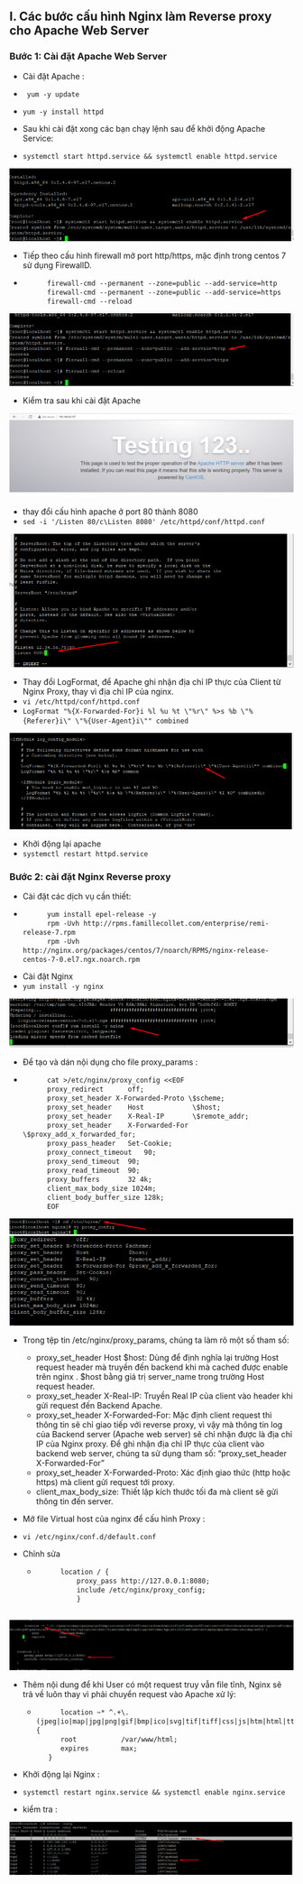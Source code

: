 ## I. Các bước cấu hình Nginx làm Reverse proxy cho Apache Web Server
### Bước 1: Cài đặt Apache Web Server
- Cài đặt Apache :
- ` yum -y update` 
- `yum -y install httpd`



- Sau khi cài đặt xong các bạn chạy lệnh sau để khởi động Apache Service:
- `systemctl start httpd.service && systemctl enable httpd.service`
<img src="../img/qa1 (1).png">

- Tiếp theo cấu hình firewall mở port http/https, mặc định trong centos 7 sử dụng FirewallD.
- ``` 
        firewall-cmd --permanent --zone=public --add-service=http 
        firewall-cmd --permanent --zone=public --add-service=https
        firewall-cmd --reload
<img src="../img/qa1 (2).png">

- Kiểm tra sau khi cài đặt Apache
<img src="../img/qa1 (3).png">

- thay đổi cấu hình apache ở port 80 thành 8080 
- `sed -i '/Listen 80/c\Listen 8080' /etc/httpd/conf/httpd.conf`

<img src="../img/qa1 (4).png">

- Thay đổi LogFormat, để Apache ghi nhận địa chỉ IP thực của Client từ Nginx Proxy, thay vì địa chỉ IP của nginx.  
- `vi /etc/httpd/conf/httpd.conf`
- `LogFormat "%{X-Forwarded-For}i %l %u %t \"%r\" %>s %b \"%{Referer}i\" \"%{User-Agent}i\"" combined`
<img src="../img/qa1 (5).png">

- Khởi động lại apache
- `systemctl restart httpd.service`


### Bước 2: cài đặt Nginx Reverse proxy
- Cài đặt các dịch vụ cần thiết: 
- ```  
        yum install epel-release -y 
        rpm -Uvh http://rpms.famillecollet.com/enterprise/remi-release-7.rpm 
        rpm -Uvh http://nginx.org/packages/centos/7/noarch/RPMS/nginx-release-centos-7-0.el7.ngx.noarch.rpm
- Cài đặt Nginx
- `yum install -y nginx`
<img src="../img/qa1 (6).png">

- Để tạo và dán nội dụng cho file proxy_params :
- ```
        cat >/etc/nginx/proxy_config <<EOF
        proxy_redirect      off;
        proxy_set_header X-Forwarded-Proto \$scheme;
        proxy_set_header    Host            \$host;
        proxy_set_header    X-Real-IP       \$remote_addr;
        proxy_set_header    X-Forwarded-For \$proxy_add_x_forwarded_for;
        proxy_pass_header   Set-Cookie;
        proxy_connect_timeout   90;
        proxy_send_timeout  90;
        proxy_read_timeout  90;
        proxy_buffers       32 4k;
        client_max_body_size 1024m;
        client_body_buffer_size 128k;
        EOF
<img src="../img/qa1 (7).png">
<img src="../img/qa1 (8).png">

- Trong tệp tin /etc/nginx/proxy_params, chúng ta làm rõ một số tham số:

    + proxy_set_header Host $host: Dùng để định nghĩa lại trường Host request header mà truyền đến backend khi mà cached được enable trên nginx . $host bằng giá trị server_name trong trường Host request header.
    + proxy_set_header X-Real-IP: Truyền Real IP của client vào header khi gửi request đến Backend Apache.
    + proxy_set_header X-Forwarded-For: Mặc định client request thì thông tin sẽ chỉ giao tiếp với reverse proxy, vì vậy mà thông tin log của Backend server (Apache web server) sẽ chỉ nhận được là địa chỉ IP của Nginx proxy. Để ghi nhận địa chỉ IP thực của client vào backend web server, chúng ta sử dụng tham số: “proxy_set_header X-Forwarded-For”
    + proxy_set_header X-Forwarded-Proto: Xác định giao thức (http hoặc https) mà client gửi request tới proxy.
    + client_max_body_size: Thiết lập kích thước tối đa mà client sẽ gửi thông tin đến server.

- Mở file Virtual host của nginx để cấu hình Proxy : 
- `vi /etc/nginx/conf.d/default.conf`
- Chỉnh sửa 
    + ```   
            location / {
                proxy_pass http://127.0.0.1:8080;
                include /etc/nginx/proxy_config;
                }
    
<img src="../img/qa1 (9).png">

- Thêm nội dung để khi User có một request truy vẫn file tĩnh, Nginx sẽ trả về luôn thay vì phải chuyển request vào Apache xử lý:
    + ```
            location ~* ^.+\.(jpeg|io|map|jpg|png|gif|bmp|ico|svg|tif|tiff|css|js|htm|html|ttf|otf|webp|woff|txt|csv|rtf|doc|docx|xls|xlsx|ppt|pptx|odf|odp|ods|odt|pdf|psd|ai|eot|eps|ps|zip|tar|tgz|gz|rar|bz2|7z|aac|m4a|mp3|mp4|ogg|wav|wma|3gp|avi|flv|m4v|mkv|mov|mpeg|mpg|wmv|exe|iso|dmg|swf)$ {
            root           /var/www/html;
            expires        max;
         }

- Khởi động lại Nginx : 
- `systemctl restart nginx.service && systemctl enable nginx.service`


- kiểm tra : 
<img src="../img/qa1 (10).png">